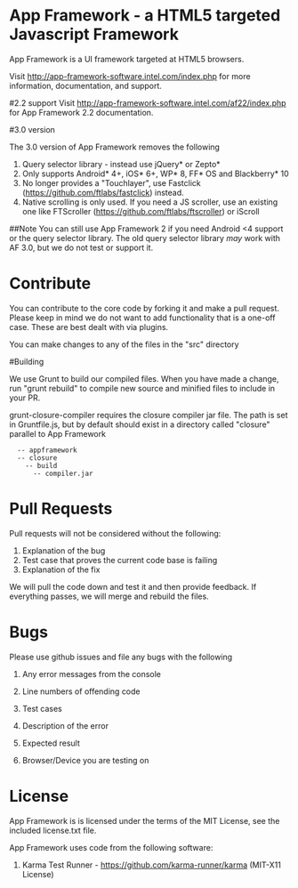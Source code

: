 # App Framework - a HTML5 targeted Javascript Framework

App Framework is a UI framework targeted at HTML5 browsers.

Visit <http://app-framework-software.intel.com/index.php> for more information, documentation, and support.

#2.2 support
Visit <http://app-framework-software.intel.com/af22/index.php> for App Framework 2.2 documentation.

#3.0 version

The 3.0 version of App Framework removes the following

1. Query selector library - instead use jQuery* or Zepto*
2. Only supports Android* 4+, iOS* 6+, WP* 8, FF* OS and Blackberry* 10
3. No longer provides a "Touchlayer", use Fastclick (https://github.com/ftlabs/fastclick) instead.
4. Native scrolling is only used.  If you need a JS scroller, use an existing one like FTScroller (https://github.com/ftlabs/ftscroller) or iScroll

##Note
You can still use App Framework 2 if you need Android <4 support or the query selector library.  The old query selector library *may* work with AF 3.0, but we do not test or support it.

# Contribute

You can contribute to the core code by forking it and make a pull request.  Please keep in mind we do not want to add functionality that is a one-off case.  These are best dealt with via plugins.

You can make changes to any of the files in the "src" directory



#Building

We use Grunt to build our compiled files.  When you have made a change, run "grunt rebuild" to compile new source and minified files to include in your PR.

grunt-closure-compiler requires the closure compiler jar file.  The path is set in Gruntfile.js, but by default should exist in a directory called "closure" parallel to App Framework

```
  -- appframework
  -- closure
    -- build
      -- compiler.jar
```

# Pull Requests

Pull requests will not be considered without the following:

1. Explanation of the bug
2. Test case that proves the current code base is failing
3. Explanation of the fix

We will pull the code down and test it and then provide feedback.  If everything passes, we will merge and rebuild the files.


# Bugs

Please use github issues and file any bugs with the following

1. Any error messages from the console

2. Line numbers of offending code

3. Test cases

4. Description of the error

5. Expected result

6. Browser/Device you are testing on


# License

App Framework is is licensed under the terms of the MIT License, see the included license.txt file.

App Framework uses code from the following software:

1) Karma Test Runner - https://github.com/karma-runner/karma (MIT-X11 License)